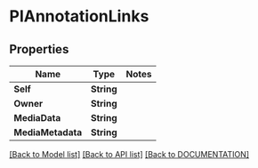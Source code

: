 # PIAnnotationLinks

## Properties
Name | Type | Notes
------------ | ------------- | -------------
**Self** | **String**
**Owner** | **String**
**MediaData** | **String**
**MediaMetadata** | **String**

[[Back to Model list]](../../DOCUMENTATION.md#documentation-for-models) [[Back to API list]](../../DOCUMENTATION.md#documentation-for-api-endpoints) [[Back to DOCUMENTATION]](../../DOCUMENTATION.md)
